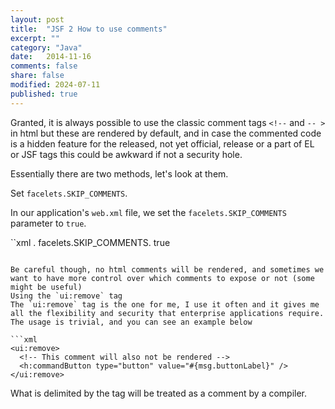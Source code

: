 ```yaml
---
layout: post
title:  "JSF 2 How to use comments"
excerpt: ""
category: "Java"
date:   2014-11-16
comments: false
share: false
modified: 2024-07-11
published: true
---
```


Granted, it is always possible to use the classic comment tags `<!--` and `-- >` in html but these are rendered by default, and in case the commented code is a hidden feature for the released, not yet official, release or a part of EL or JSF tags this could be awkward if not a security hole.

Essentially there are two methods, let's look at them.

Set `facelets.SKIP_COMMENTS`.

In our application's `web.xml` file, we set the `facelets.SKIP_COMMENTS` parameter to `true`.

``xml
<context-param>.
   <param-name>facelets.SKIP_COMMENTS</param-name>.
   <param-value>true</param-value>
</context-param>
```

Be careful though, no html comments will be rendered, and sometimes we want to have more control over which comments to expose or not (some might be useful)
Using the `ui:remove` tag
The `ui:remove` tag is the one for me, I use it often and it gives me all the flexibility and security that enterprise applications require. The usage is trivial, and you can see an example below

```xml
<ui:remove>
  <!-- This comment will also not be rendered -->
  <h:commandButton type="button" value="#{msg.buttonLabel}" />
</ui:remove>
```

What is delimited by the tag will be treated as a comment by a compiler.